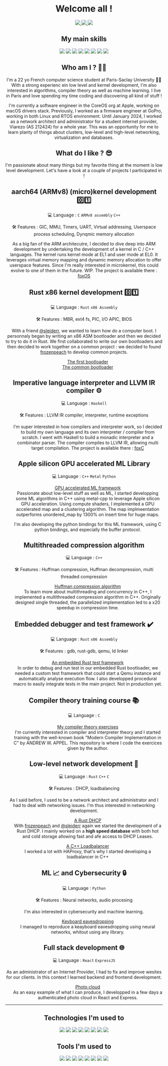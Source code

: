 <h1 align="center" >Welcome all !</h1>

<p align="center">
  <a href="https://www.linkedin.com/in/raphael-faure">
  <img src="https://img.shields.io/badge/linkedin-%230077B5.svg?style=for-the-badge&logo=linkedin&logoColor=white" >
  </a>
  <a href="https://twitter.com/raphFaur">
  <img src="https://img.shields.io/badge/X-%23000000.svg?style=for-the-badge&logo=X&logoColor=white" >
  </a>
  <a href="https://t.me/fwsub">
  <img src="https://img.shields.io/badge/Telegram-2CA5E0?style=for-the-badge&logo=telegram&logoColor=white" >
  </a>
</p>

<h2 align="center" > My main skills </h2>
<p align="center">
  <img src="https://img.shields.io/badge/c-%2300599C.svg?style=for-the-badge&logo=c&logoColor=white" />
  <img src="https://img.shields.io/badge/c++-%2300599C.svg?style=for-the-badge&logo=c%2B%2B&logoColor=white" />
  <img src="https://img.shields.io/badge/rust-%23000000.svg?style=for-the-badge&logo=rust&logoColor=white" />
  <img src="https://img.shields.io/badge/Python-14354C?style=for-the-badge&logo=python&logoColor=white" />
  <img src="https://img.shields.io/badge/Haskell-5e5086?style=for-the-badge&logo=haskell&logoColor=white" />
  <img src="https://img.shields.io/badge/assembly%20script-%23000000.svg?style=for-the-badge&logo=assemblyscript&logoColor=white"/>
  <img src="https://img.shields.io/badge/javascript-%23323330.svg?style=for-the-badge&logo=javascript&logoColor=%23F7DF1E"/>
  <img src="https://img.shields.io/badge/Qiskit-%236929C4.svg?style=for-the-badge&logo=Qiskit&logoColor=white" />
</p>

<h2 align="center" >Who am I ? 🧑‍💻 </h2>
<p align="center">
I'm a 22 yo French computer science student at Paris-Saclay University 👨‍🎓 With a strong experienc ein low level and kernel development, I'm also interested in algorithms, compiler theory as well as machine learning. I live in Paris and love spending my time coding and discovering all kind of stuff ! </p>

<p align="center">
I'm currently a software engineer in the CoreOS org at Apple, working on macOS drivers stack. Previously, I worked as a firmware engineer at GoPro, working in both Linux and RTOS environment.
Until January 2024, I worked as a network architect and administrator for a student internet provider, Viarezo (AS 212424) for a whole year. This was an opportunity for me to learn planty of things about clusters, low-level and high-level networking, virtualization and databases.
</p>


<h2 align="center" > What do I like ? 😎 </h2>
<p align="center">
I'm passionate about many things but my favorite thing at the moment is low level development. Let's have a look at a couple of projects I participated in !
</p>

<!-- 
Kernel dev
-->

<h2 align="center" > aarch64 (ARMv8) (micro)kernel development 0️⃣1️⃣ </h2>

<p align="center" > 💻 Language : <code>C</code> <code>ARMv8 assembly</code> <code>C++</code> </p> 
<p align="center" > 🛠️ Features : GIC, MMU, Timers, UART, Virtual addressing, Userspace process scheduling, Dynqmic memory allocation  </p> 
<p align="center">
As a big fan of the ARM architecutre, I decided to dive deep into ARM development by undertaking the development of a kernel in C / C++ languages. The kernel runs kernel mode at EL1 and user mode at EL0. It leverages virtual memory mapping and dynamic memory allocation to offer userspace features. Since I'm really interested in microkernel, this could evolve to one of them in the future. WIP.
The project is available there :  <a href="https://github.com/raphfaur/foxOS.git">foxOS</a>

</p>

<h2 align="center" > Rust x86 kernel development 0️⃣1️⃣ </h2>

<p align="center" > 💻 Language : <code>Rust</code> <code>x86 Assembly</code> </p> 
<p align="center" > 🛠️ Features : MBR, ext4 fs, PIC, I/O APIC, BIOS </p> 
<p align="center">
With a friend <a href="https://github.com/sleiderr">@sleiderr</a>, we wanted to learn how do a computer boot. I personnaly began by writing an x86 ASM bootloader and then we decided to try to do it in Rust. We first collaborated to write our own bootloaders and then decided to work together on a common project : we decided to found <a href="https://github.com/frozenpeach-dev">frozenpeach</a> to develop common projects.
</p>
<ul list-style-type="none" align="center">
  <a href = "https://github.com/raphfaur/bootloader" > The first bootloader </a> <br/>
  <a href = "https://github.com/frozenpeach-dev/bootloader" > The common bootloader </a>
</ul>

<!-- Haskell compiler
-->

<h2 align="center" > Imperative language interpreter and LLVM IR compiler ⚙️ </h2> 
<p align="center" > 💻 Language : <code>Haskell</code></p> 
<p align="center" > 🛠️ Features : LLVM IR compiler, interpreter, runtime exceptions</p> 

<ul list-style-type="none" align="center">
  <p>
  I'm super interested in how compilers and interpreter work, so I decided to build my own language and its own interpreter / compiler from scratch. I went with Haskell to build a monadic interpreter and a combinator parser. The compiler compiles to LLVM IR, allowing multi target compilation. The project is available there : <a href = "https://github.com/raphfaur/foxC.git" > foxC </a>
  </p>
</ul>


<!-- Apple silicon GPU accelerated ML Library
-->

<h2 align="center" > Apple silicon GPU accelerated ML Library </h2> 
<p align="center" > 💻 Language : <code>C++</code> <code>Metal</code> <code>Python</code></p> 

<ul list-style-type="none" align="center">
  <p>
    <a href = "https://github.com/raphfaur/metal_ml.git" > GPU accelerated ML framework </a> <br/>
    Passionate about low-level stuff as well as ML, I started developping some ML algorithms in C++ using metal-cpp to leverage Apple silicon GPU acceleration. Using compute shaders, I implemented a GPU accelerated map and a clustering algorithm. The map implmeentation outperforms unordered_map by 1300% on insert time for huge maps.
  </p>
  <p>
    I'm also developing the python bindings for this ML framework, using C python bindings, and especially the buffer protocol.
  </p>
</ul>

<!-- Various algorithms
-->

<h2 align="center" > Multithreaded compression algorithm </h2> 
<p align="center" > 💻 Language : <code>C++</code>
<p align="center" > 🛠️ Features : Huffman compression, Huffman decompression, multi threaded compression </p> 

<ul list-style-type="none" align="center">
  <p>
    <a href = "https://github.com/raphfaur/compressor.git" > Huffman compression algorithm </a> <br/>
    To learn more about multithreading and concurrency in C++, I implemented a multithreaded compression algorithm in C++. Originally designed single threaded, the parallelized implementation led to a x20 speedup in compression time.
  </p>
</ul>



<!-- 
Debugger
-->

<h2 align="center" > Embedded debugger and test framework ✔️ </h2> 
<p align="center" > 💻 Language : <code>Rust</code> <code>x86 Assembly</code> </p> 
<p align="center" > 🛠️ Features : gdb, rust-gdb, qemu, ld linker</p> 

<ul list-style-type="none" align="center">
  <p>
    <a href = "https://github.com/frozenpeach-dev/debugger" > An embedded Rust test framework </a> <br/>
    In order to debug and run test in our embedded Rust bootloader, we needed a custom test framework that could start a Qemu instance and automatically analyse execution flow.
    I also developped procedural macro to easily integrate tests in the main project. Not in production yet.
  </p>
</ul>


<!-- 
Compiler
-->

<h2 align="center" > Compiler theory training course 📚 </h2> 
<p align="center" > 💻 Language : <code>C</code></p> 

<ul list-style-type="none" align="center">
  <p>
    <a href = "https://github.com/raphfaur/compiler" > My compiler theory exercises </a> <br/>
    I'm currently interested in compiler and interpreter theory and I started training with the well-known book "Modern Compiler Implementation in C" by ANDREW W. APPEL. This repository is where I code the exercices given by the author.
  </p>
</ul>

<!-- 
Network dev
-->

<h2 align="center" > Low-level network development 🔌 </h2> 
<p align="center" > 💻 Language : <code>Rust</code> <code>C++</code> <code>C</code> </p> 
<p align="center" > 🛠️ Features : DHCP, loadbalancing</p> 
<p align="center">
As I said before, I used to be a network architect and administrator and I had to deal with networking issues. I'm thus interested in networking development. 
</p>
<ul list-style-type="none" align="center">
  <p>
    <a href = "https://github.com/frozenpeach-dev/dhcp" > A Rust DHCP </a> <br/>
    With <a href="https://github.com/frozenpeach-dev">frozenpeach</a> and <a href="https://github.com/sleiderr">@sleiderr</a> again we started the development of a Rust DHCP. I mainly worked on a <strong>high speed database</strong> with both hot and cold storage allowing fast and afe access to DHCP Leases.
  </p>

  <p>
    <a href = "https://github.com/raphfaur/loadbalancer" > A C++ Loadbalancer </a> <br>
  I worked a lot with HAProxy, that's why I started developing a loadbalancer in C++
  </p>
</ul>

<!-- 
Python ML and Cyber
-->

<h2 align="center" > ML 📈 and Cybersecurity 🔒</h2> 
<p align="center" > 
  💻 Language : <code>Python</code>  
</p> 
<p align="center" > 🛠️ Features : Neural networks, audio procesing</p> 
<p align="center">
I'm also interested in cybersecurity and machine learning.
</p>
<ul list-style-type="none" align="center">
  <p>
    <a href = "https://github.com/raphfaur/keyboard-eavesdropping" > Keyboard eavesdropping</a> <br/>
    I managed to reproduce a keayboard eavesdropping using neural networks, whitout using any library.
  </p>
</ul>

<!-- 
Web dev
-->

<h2 align="center" > Full stack development 🌐 </h2> 
<p align="center" > 💻 Language : <code>React</code> <code>ExpressJS</code></p> 
<p align="center">
As an administrator of an Internet Provider, I had to fix and improve wesites for our clients. In this context I learned backend and frontend development.
</p>
<ul list-style-type="none" align="center">
  <p>
    <a href = "https://github.com/raphfaur/frozencloud" > Photo cloud </a> <br/>
    As an easy example of what I can produce, I developped in a few days a authenticated photo cloud in React and Express.
  </p>
</ul>

<hr>

<h2 align="center" > Technologies I'm used to </h2>
<p align="center">
  <img src="https://img.shields.io/badge/mysql-%2300f.svg?style=for-the-badge&logo=mysql&logoColor=white" />
  <img src="https://img.shields.io/badge/MariaDB-003545?style=for-the-badge&logo=mariadb&logoColor=white">
  <img src="https://img.shields.io/badge/Openstack-%23f01742.svg?style=for-the-badge&logo=openstack&logoColor=white"/>
  <img src="https://img.shields.io/badge/kubernetes-%23326ce5.svg?style=for-the-badge&logo=kubernetes&logoColor=white"/>
  <img src="https://img.shields.io/badge/nginx-%23009639.svg?style=for-the-badge&logo=nginx&logoColor=white" />
  <img src="https://img.shields.io/badge/datadog-%23632CA6.svg?style=for-the-badge&logo=datadog&logoColor=white" />
  <img src="https://img.shields.io/badge/ovh-%23123F6D.svg?style=for-the-badge&logo=ovh&logoColor=#123F6D" />
  <img src="https://img.shields.io/badge/ubiquiti-%230559C9.svg?style=for-the-badge&logo=ubiquiti&logoColor=white" />
</p>

<h2 align="center" > Tools I'm used to </h2>
<p align="center">
  <img src="https://img.shields.io/badge/NeoVim-%2357A143.svg?&style=for-the-badge&logo=neovim&logoColor=white" />
  <img src="https://img.shields.io/badge/Xcode-007ACC?style=for-the-badge&logo=Xcode&logoColor=white">
  <img src="https://img.shields.io/badge/Obsidian-%23483699.svg?style=for-the-badge&logo=obsidian&logoColor=white"/>
  <img src="https://img.shields.io/badge/CLion-black?style=for-the-badge&logo=clion&logoColor=white" />
  <img src="https://img.shields.io/badge/Visual%20Studio%20Code-0078d7.svg?style=for-the-badge&logo=visual-studio-code&logoColor=white" />
  <img src="https://img.shields.io/badge/Postman-FF6C37?style=for-the-badge&logo=postman&logoColor=white"/>
  <img src="https://img.shields.io/badge/ansible-%231A1918.svg?style=for-the-badge&logo=ansible&logoColor=white">
  <img src="https://img.shields.io/badge/jinja-white.svg?style=for-the-badge&logo=jinja&logoColor=black">
</p>





